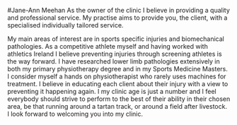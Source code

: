 #Jane-Ann Meehan
As the owner of the clinic I believe in providing a quality and professional service. My practise aims to provide you, the client, with a specialised individually tailored service.

My main areas of interest are in sports specific injuries and biomechanical pathologies. As a competitive athlete myself and having worked with athletics Ireland I believe preventing injuries through screening athletes is the way forward. I have researched lower limb pathologies extensively in both my primary physiotherapy degree and in my Sports Medicine Masters. I consider myself a hands on physiotherapist who rarely uses machines for treatment. I believe in educating each client about their injury with a view to preventing it happening again. I my clinic age is just a number and I feel everybody should strive to perform to the best of their ability in their chosen area, be that running around a tartan track, or around a field after livestock. I look forward to welcoming you into my clinic.
